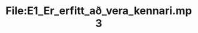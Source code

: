 ---
title: File:E1_Er_erfitt_að_vera_kennari.mp3
recording of: Er erfitt að vera kennari?
reading speed: slow
speaker: E
license: CC0
---